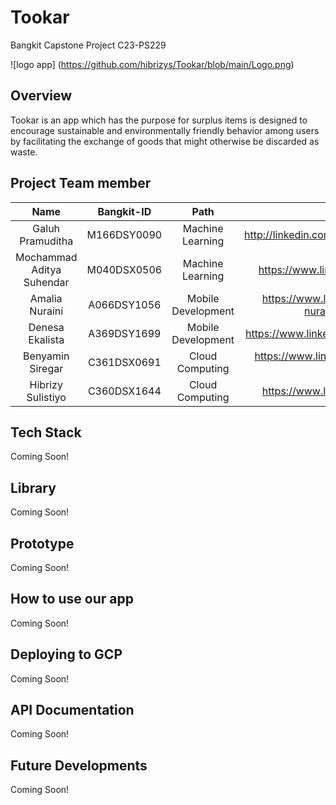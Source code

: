 # Tookar

Bangkit Capstone Project C23-PS229

![logo app] (https://github.com/hibrizys/Tookar/blob/main/Logo.png)

## Overview

Tookar is an app which has the purpose for surplus items is designed to encourage sustainable and environmentally friendly behavior among users by facilitating the exchange of goods that might otherwise be discarded as waste.

## Project Team member

|                     Name                     |  Bangkit-ID   |         Path        |                      LinkedIn                       | 
| :------------------------------------------: | :-----------: | :-----------------: | :-------------------------------------------------: |
|               Galuh Pramuditha               |  M166DSY0090  |  Machine Learning   |     http://linkedin.com/in/galuhajengpramuditha     |
|          Mochammad Aditya Suhendar           |  M040DSX0506  |  Machine Learning   |        https://www.linkedin.com/in/darhensu         |
|                Amalia Nuraini                |  A066DSY1056  |  Mobile Development | https://www.linkedin.com/in/amalia-nuraini-an100602 |
|               Denesa Ekalista                |  A369DSY1699  |  Mobile Development |      https://www.linkedin.com/in/denesaekalista     |
|                Benyamin Siregar              |  C361DSX0691  |  Cloud Computing    |     https://www.linkedin.com/in/benyamin-siregar    |
|               Hibrizy Sulistiyo              |  C360DSX1644  |  Cloud Computing    |         https://www.linkedin.com/in/hibrizys        |

## Tech Stack

Coming Soon!

## Library

Coming Soon!

## Prototype

Coming Soon!

## How to use our app

Coming Soon!

## Deploying to GCP

Coming Soon!

## API Documentation

Coming Soon!

## Future Developments

Coming Soon!
